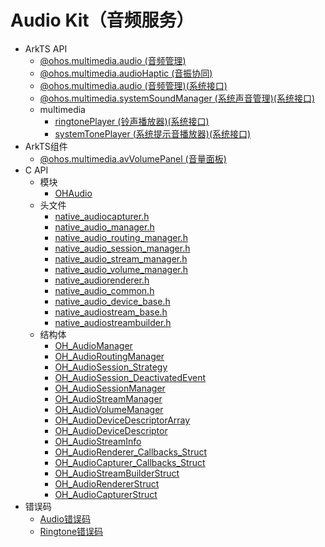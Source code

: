 # Audio Kit（音频服务）

- ArkTS API<!--audio-arkts-->
  - [@ohos.multimedia.audio (音频管理)](js-apis-audio.md)
  - [@ohos.multimedia.audioHaptic (音振协同)](js-apis-audioHaptic.md)
  <!--Del-->
  - [@ohos.multimedia.audio (音频管理)(系统接口)](js-apis-audio-sys.md)
  - [@ohos.multimedia.systemSoundManager (系统声音管理)(系统接口)](js-apis-systemSoundManager-sys.md)
  - multimedia
    - [ringtonePlayer (铃声播放器)(系统接口)](js-apis-inner-multimedia-ringtonePlayer-sys.md)
    - [systemTonePlayer (系统提示音播放器)(系统接口)](js-apis-inner-multimedia-systemTonePlayer-sys.md)
  <!--DelEnd-->
- ArkTS组件<!--audio-comp-->
  - [@ohos.multimedia.avVolumePanel (音量面板)](ohos-multimedia-avvolumepanel.md)
- C API<!--audio-c-->
  - 模块<!--audio-module-->
    - [OHAudio](capi-ohaudio.md)
  - 头文件<!--audio-headerfile-->
    - [native_audiocapturer.h](capi-native-audiocapturer-h.md)
    - [native_audio_manager.h](capi-native-audio-manager-h.md)
    - [native_audio_routing_manager.h](capi-native-audio-routing-manager-h.md)
    - [native_audio_session_manager.h](capi-native-audio-session-manager-h.md)
    - [native_audio_stream_manager.h](capi-native-audio-stream-manager-h.md)
    - [native_audio_volume_manager.h](capi-native-audio-volume-manager-h.md)
    - [native_audiorenderer.h](capi-native-audiorenderer-h.md)
    - [native_audio_common.h](capi-native-audio-common-h.md)
    - [native_audio_device_base.h](capi-native-audio-device-base-h.md)
    - [native_audiostream_base.h](capi-native-audiostream-base-h.md)
    - [native_audiostreambuilder.h](capi-native-audiostreambuilder-h.md)
  - 结构体<!--audio-struct-->
    - [OH_AudioManager](capi-oh-audiomanager.md)
    - [OH_AudioRoutingManager](capi-oh-audioroutingmanager.md)
    - [OH_AudioSession_Strategy](capi-oh-audiosession-strategy.md)
    - [OH_AudioSession_DeactivatedEvent](capi-oh-audiosession-deactivatedevent.md)
    - [OH_AudioSessionManager](capi-oh-audiosessionmanager.md)
    - [OH_AudioStreamManager](capi-oh-audiostreammanager.md)
    - [OH_AudioVolumeManager](capi-oh-audiovolumemanager.md)
    - [OH_AudioDeviceDescriptorArray](capi-oh-audiodevicedescriptorarray.md)
    - [OH_AudioDeviceDescriptor](capi-oh-audiodevicedescriptor.md)
    - [OH_AudioStreamInfo](capi-oh-audiostreaminfo.md)
    - [OH_AudioRenderer_Callbacks_Struct](capi-oh-audiorenderer-callbacks-struct.md)
    - [OH_AudioCapturer_Callbacks_Struct](capi-oh-audiocapturer-callbacks-struct.md)
    - [OH_AudioStreamBuilderStruct](capi-oh-audiostreambuilderstruct.md)
    - [OH_AudioRendererStruct](capi-oh-audiorendererstruct.md)
    - [OH_AudioCapturerStruct](capi-oh-audiocapturerstruct.md)
- 错误码<!--audio-arkts-errcode-->
  - [Audio错误码](errorcode-audio.md)
  - [Ringtone错误码](errorcode-ringtone.md)

